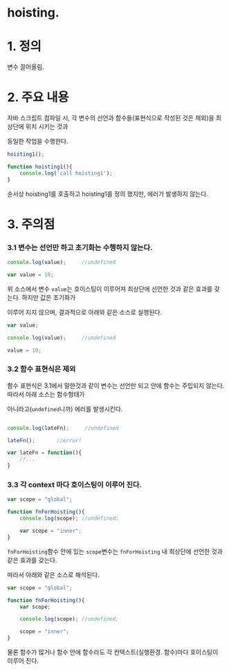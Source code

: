 ﻿# hoisting.

# 1. 정의
변수 끌어올림.

# 2. 주요 내용
자바 스크립트 컴파일 시, 각 변수의 선언과 함수들(표현식으로 작성된 것은 제외)을 최상단에 위치 시키는 것과

동일한 작업을 수행한다.

```javascript
hoisting1();

function hoisting1(){
    console.log('call hoisting1');
}
```

순서상 hoisting1를 호출하고 hoisting1를 정의 했지만, 에러가 발생하지 않는다.


# 3. 주의점

### 3.1 변수는 선언만 하고 초기화는 수행하지 않는다.
```javascript
console.log(value);     //undefined

var value = 10;
```

위 소스에서 변수 `value`는 호이스팅이 이루어져 최상단에 선언한 것과 같은 효과를 갖는다. 하지만 값은 초기화가

이루어 지지 않으며, 결과적으로 아래와 같은 소스로 실행된다.

```javascript
var value;

console.log(value);     //undefined

value = 10;
```

### 3.2 함수 표현식은 제외
함수 표현식은 3.1에서 말한것과 같이 변수는 선언만 되고 안에 함수는 주입되지 않는다. 따라서 아래 소스는 함수형태가

아니라고(`undefined`니까) 에러를 발생시킨다.

```javascript

console.log(lateFn);     //undefined

lateFn();       //error!

var lateFn = function(){
    //...
}
```

### 3.3 각 context 마다 호이스팅이 이루어 진다.

```javascript
var scope = "global";

function fnForHoisting(){
    console.log(scope); //undefined;

    var scope = "inner";
}
```

`fnForHoisting`함수 안에 있는 `scope`변수는 `fnForHoisting` 내 최상단에 선언한 것과 같은 효과를 갖는다.

따라서 아래와 같은 소스로 해석된다.

```javascript
var scope = "global";

function fnForHoisting(){
    var scope;

    console.log(scope); //undefined;

    scope = "inner";
}
```

물론 함수가 많거나 함수 안에 함수라도 각 컨텍스트(실행환경. 함수)마다 호이스팅이 이루어 진다.